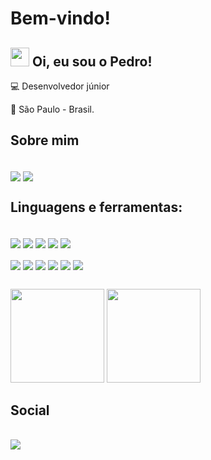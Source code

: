 # Bem-vindo!

 

## <img src="https://github.com/TheDudeThatCode/TheDudeThatCode/blob/master/Assets/Hi.gif?" width="30"> Oi, eu sou o Pedro! 

 

:computer: Desenvolvedor júnior

:house_with_garden: São Paulo - Brasil.

## Sobre mim
<div style="displey: inline_block"><br>
    <a href="https://stackoverflow.com/users/18421987/pedro-oliveira"><img align="center" alt"Pedro-StackOver" heigth="30" width"40" src="https://img.shields.io/badge/Stack_Overflow-FE7A16?style=for-the-badge&logo=stack-overflow&logoColor=white&links=https://stackoverflow.com/users/18421987/pedro-oliveira"></a>
    <a href="https://www.linkedin.com/in/pedro-oliveira-600399226/"><img align="center" alt"Pedro-Linkedin" heigth="30" width"40" src="https://img.shields.io/badge/LinkedIn-0077B5?style=for-the-badge&logo=linkedin&logoColor=white&link=https://https://www.linkedin.com/in/pedro-oliveira-600399226/"></a>
</div>

## Linguagens e ferramentas:
<div style="displey: inline_block"><br>
   <a href="https://developer.mozilla.org/pt-BR/docs/Web/HTML"><img align="center" alt"Pedro-HTML" heigth="30" width"40" src="https://img.shields.io/badge/HTML5-E34F26?style=for-the-badge&logo=html5&logoColor=white"></a>
   <a href="https://developer.mozilla.org/pt-BR/docs/Web/CSS"><img align="center" alt"Pedro-CSS3" heigth="30" width"40" src="https://img.shields.io/badge/CSS3-1572B6?style=for-the-badge&logo=css3&logoColor=white"></a>
   <a href="https://developer.mozilla.org/pt-BR/docs/Web/JavaScript"><img align="center" alt"Pedro-JS" heigth="30" width"40" src="https://img.shields.io/badge/JavaScript-323330?style=for-the-badge&logo=javascript&logoColor=F7DF1E"></a>
   <a href="https://www.typescriptlang.org/"><img align="center" alt"Pedro-JS" heigth="30" width"40" src="https://img.shields.io/badge/TypeScript-007ACC?style=for-the-badge&logo=typescript&logoColor=white"></a>
   <a href="https://nodejs.org/en/"><img align="center" alt"Pedro-NODEJS" heigth="30" width"40" src="https://img.shields.io/badge/Node.js-339933?style=for-the-badge&logo=nodedotjs&logoColor=white"></a>
 </div>
 <div style="displey: inline_block"><br>
   <a href="https://www.java.com/pt-BR/"><img align="center" lt"Pedro-JAVA" heigth="30" width"40" src="https://img.shields.io/badge/Java-ED8B00?style=for-the-badge&logo=openjdk&logoColor=white"></a>
   <a href="https://spring.io/projects/spring-boot"><img align="center" lt"Pedro-SPRING" heigth="30" width"40" src="https://img.shields.io/badge/Spring-6DB33F?style=for-the-badge&logo=spring&logoColor=white"></a>
   <a href="https://www.mysql.com/"><img align="center" alt"Pedro-MYSQL" heigth="30" width"40" src="https://img.shields.io/badge/MySQL-005C84?style=for-the-badge&logo=mysql&logoColor=white"></a>
   <a href="https://www.postgresql.org/"><img align="center" alt"Pedro-POSTGRESQL" heigth="30" width"40" src="https://img.shields.io/badge/PostgreSQL-316192?style=for-the-badge&logo=postgresql&logoColor=white"></a>
   <a href="https://www.mongodb.com/pt-br"><img align="center" alt"Pedro-MYSQL" heigth="30" width"40" src="https://img.shields.io/badge/MongoDB-4EA94B?style=for-the-badge&logo=mongodb&logoColor=white"></a>
   <a href="https://www.docker.com/"><img align="center" alt"Pedro-DOCKER" heigth="30" width"40" src="https://img.shields.io/badge/Docker-2CA5E0?style=for-the-badge&logo=docker&logoColor=white"></a>
 </div>

 ##

<div>
   <a href="https://github.com/OSrB2"></a>
    <img height="150em" src="https://github-readme-stats.vercel.app/api?username=OSrB2&show_icons=true&theme=github_dark"/> 
    <img height="150em" src="https://github-readme-stats.vercel.app/api/top-langs/?username=OSrB2&theme=github_dark&layout=compact"/>
</div>

## Social
 
<div style="displey: inline_block"><br>
   <a href="mailto:pedro_oliva@outlook.com.br"><img align="center" alt"Pedro-OUTLOOK" heigth="30" width"40" src="https://img.shields.io/badge/Microsoft_Outlook-0078D4?style=for-the-badge&logo=microsoft-outlook&logoColor=white"></a>
</div>
